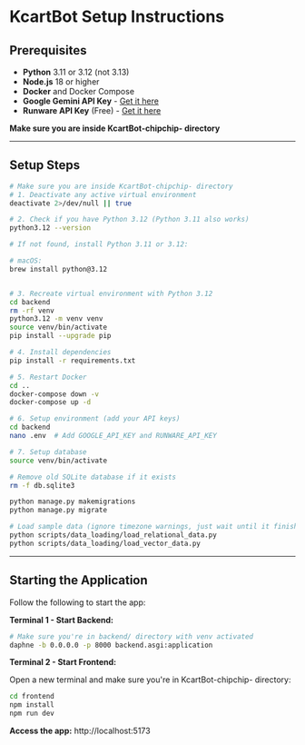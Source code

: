 # KcartBot Setup Instructions

## Prerequisites

- **Python** 3.11 or 3.12 (not 3.13)
- **Node.js** 18 or higher
- **Docker** and Docker Compose
- **Google Gemini API Key** - [Get it here](https://makersuite.google.com/app/apikey)
- **Runware API Key** (Free) - [Get it here](https://runware.ai/)

**Make sure you are inside KcartBot-chipchip- directory**

---

## Setup Steps

```bash
# Make sure you are inside KcartBot-chipchip- directory
# 1. Deactivate any active virtual environment
deactivate 2>/dev/null || true

# 2. Check if you have Python 3.12 (Python 3.11 also works)
python3.12 --version

# If not found, install Python 3.11 or 3.12:

# macOS:
brew install python@3.12


# 3. Recreate virtual environment with Python 3.12
cd backend
rm -rf venv
python3.12 -m venv venv
source venv/bin/activate
pip install --upgrade pip

# 4. Install dependencies
pip install -r requirements.txt

# 5. Restart Docker
cd ..
docker-compose down -v
docker-compose up -d

# 6. Setup environment (add your API keys)
cd backend
nano .env  # Add GOOGLE_API_KEY and RUNWARE_API_KEY

# 7. Setup database
source venv/bin/activate

# Remove old SQLite database if it exists
rm -f db.sqlite3

python manage.py makemigrations
python manage.py migrate

# Load sample data (ignore timezone warnings, just wait until it finishes)
python scripts/data_loading/load_relational_data.py
python scripts/data_loading/load_vector_data.py
```

---

## Starting the Application

Follow the following to start the app:

**Terminal 1 - Start Backend:**
```bash
# Make sure you're in backend/ directory with venv activated
daphne -b 0.0.0.0 -p 8000 backend.asgi:application
```

**Terminal 2 - Start Frontend:**

Open a new terminal and make sure you're in KcartBot-chipchip- directory:

```bash
cd frontend
npm install
npm run dev
```

**Access the app:** http://localhost:5173

